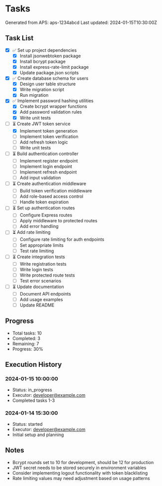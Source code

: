 # Tasks

Generated from APS: aps-1234abcd
Last updated: 2024-01-15T10:30:00Z

## Task List

- [x] ✅ Set up project dependencies
  - [x] Install jsonwebtoken package
  - [x] Install bcrypt package
  - [x] Install express-rate-limit package
  - [x] Update package.json scripts

- [x] ✅ Create database schema for users
  - [x] Design user table structure
  - [x] Write migration script
  - [x] Run migration

- [x] ✅ Implement password hashing utilities
  - [x] Create bcrypt wrapper functions
  - [x] Add password validation rules
  - [x] Write unit tests

- [ ] ⏳ Create JWT token service
  - [x] Implement token generation
  - [ ] Implement token verification
  - [ ] Add refresh token logic
  - [ ] Write unit tests

- [ ] ⏳ Build authentication controller
  - [ ] Implement register endpoint
  - [ ] Implement login endpoint
  - [ ] Implement refresh endpoint
  - [ ] Add input validation

- [ ] ⏳ Create authentication middleware
  - [ ] Build token verification middleware
  - [ ] Add role-based access control
  - [ ] Handle token expiration

- [ ] ⏳ Set up authentication routes
  - [ ] Configure Express routes
  - [ ] Apply middleware to protected routes
  - [ ] Add error handling

- [ ] ⏳ Add rate limiting
  - [ ] Configure rate limiting for auth endpoints
  - [ ] Set appropriate limits
  - [ ] Test rate limiting

- [ ] ⏳ Create integration tests
  - [ ] Write registration tests
  - [ ] Write login tests
  - [ ] Write protected route tests
  - [ ] Test error scenarios

- [ ] ⏳ Update documentation
  - [ ] Document API endpoints
  - [ ] Add usage examples
  - [ ] Update README

## Progress

- Total tasks: 10
- Completed: 3
- Remaining: 7
- Progress: 30%

## Execution History

### 2024-01-15 10:00:00
- Status: in_progress
- Executor: developer@example.com
- Completed tasks 1-3

### 2024-01-14 15:30:00
- Status: started
- Executor: developer@example.com
- Initial setup and planning

## Notes

- Bcrypt rounds set to 10 for development, should be 12 for production
- JWT secret needs to be stored securely in environment variables
- Consider implementing logout functionality with token blacklisting
- Rate limiting values may need adjustment based on usage patterns